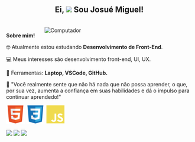 <div align = "center">

##  Ei, <img src = "https://raw.githubusercontent.com/iampavangandhi/iampavangandhi/master/gifs/Hi.gif" width = "30px"> Sou Josué Miguel! </h2>

<br />
</div>

<img src="https://camo.githubusercontent.com/7b74c6396b4fe40895b2d3da58b95e97abbd2e15c5ef58be30e954fc1b059da8/68747470733a2f2f692e696d6775722e636f6d2f384d75705a48592e676966" min-width="400px" max-width="400px" width="400px" align="right" alt="Computador">

**Sobre mim!**
<p align="left"> 
  🤓 Atualmente estou estudando <strong>Desenvolvimento de Front-End</strong>.
</p>

<p align="left"> 
 💻 Meus interesses são desenvolvimento front-end, UI, UX.
</p>

<p align="left">
  💼 Ferramentas: <strong>Laptop, VSCode, GitHub.</strong>
</p>

<p align="left">
  💬 "Você realmente sente que não há nada que não possa aprender, o que, por sua vez, aumenta a confiança em suas habilidades e dá o impulso para continuar aprendedo!"
</p>


<div style="display: inline_block">
  <img align="center" alt="JoCode-HTML" height="50" width="50" src="https://raw.githubusercontent.com/devicons/devicon/master/icons/html5/html5-original.svg">
  <img align="center" alt="JoCode-CSS" height="50" width="50" src="https://raw.githubusercontent.com/devicons/devicon/master/icons/css3/css3-original.svg">
  <img align="center" alt="JoCode-Js" height="50" width="50" src="https://raw.githubusercontent.com/devicons/devicon/master/icons/javascript/javascript-plain.svg">
</div>


<br>


<div> 
  <a href="https://instagram.com/josue_blessed/" target="_blank"><img src="https://img.shields.io/badge/-Instagram-%23E4405F?style=for-the-badge&logo=instagram&logoColor=white" target="_blank"></a> 
  <a href = "mailto:josue092817@gmail.com"><img src="https://img.shields.io/badge/-Gmail-%23333?style=for-the-badge&logo=gmail&logoColor=white" target="_blank"></a>
  <a href="https://www.linkedin.com/in/josu%C3%A9-miguel-0b06b9214/" target="_blank"><img src="https://img.shields.io/badge/-LinkedIn-%230077B5?style=for-the-badge&logo=linkedin&logoColor=white" target="_blank"></a> 
 
</div>
